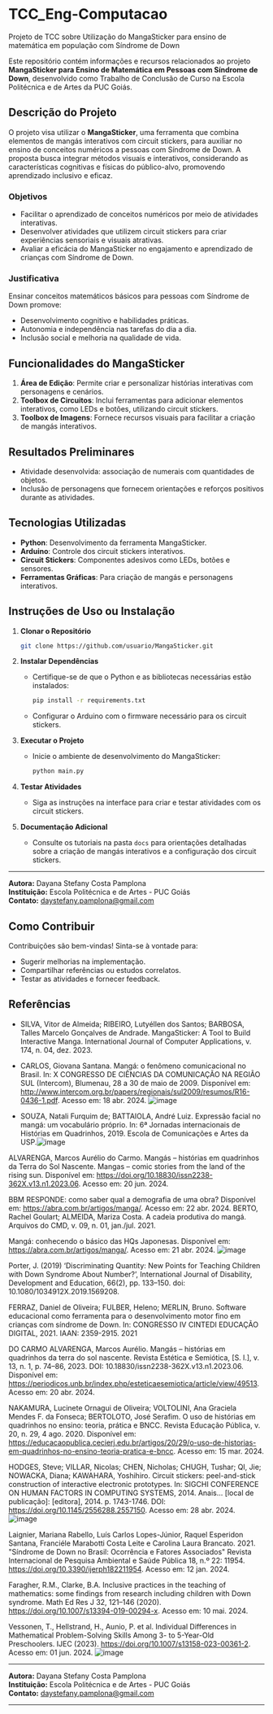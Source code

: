 # TCC_Eng-Computacao
Projeto de TCC sobre Utilização do MangaSticker para ensino de matemática em população com Síndrome de Down 

Este repositório contém informações e recursos relacionados ao projeto **MangaSticker para Ensino de Matemática em Pessoas com Síndrome de Down**, desenvolvido como Trabalho de Conclusão de Curso na Escola Politécnica e de Artes da PUC Goiás.

## Descrição do Projeto
O projeto visa utilizar o **MangaSticker**, uma ferramenta que combina elementos de mangás interativos com circuit stickers, para auxiliar no ensino de conceitos numéricos a pessoas com Síndrome de Down. A proposta busca integrar métodos visuais e interativos, considerando as características cognitivas e físicas do público-alvo, promovendo aprendizado inclusivo e eficaz.

### Objetivos
- Facilitar o aprendizado de conceitos numéricos por meio de atividades interativas.
- Desenvolver atividades que utilizem circuit stickers para criar experiências sensoriais e visuais atrativas.
- Avaliar a eficácia do MangaSticker no engajamento e aprendizado de crianças com Síndrome de Down.

### Justificativa
Ensinar conceitos matemáticos básicos para pessoas com Síndrome de Down promove:
- Desenvolvimento cognitivo e habilidades práticas.
- Autonomia e independência nas tarefas do dia a dia.
- Inclusão social e melhoria na qualidade de vida.

## Funcionalidades do MangaSticker
1. **Área de Edição**: Permite criar e personalizar histórias interativas com personagens e cenários.
2. **Toolbox de Circuitos**: Inclui ferramentas para adicionar elementos interativos, como LEDs e botões, utilizando circuit stickers.
3. **Toolbox de Imagens**: Fornece recursos visuais para facilitar a criação de mangás interativos.

## Resultados Preliminares
- Atividade desenvolvida: associação de numerais com quantidades de objetos.
- Inclusão de personagens que fornecem orientações e reforços positivos durante as atividades.

## Tecnologias Utilizadas
- **Python**: Desenvolvimento da ferramenta MangaSticker.
- **Arduino**: Controle dos circuit stickers interativos.
- **Circuit Stickers**: Componentes adesivos como LEDs, botões e sensores.
- **Ferramentas Gráficas**: Para criação de mangás e personagens interativos.

## Instruções de Uso ou Instalação
1. **Clonar o Repositório**
   ```bash
   git clone https://github.com/usuario/MangaSticker.git
   ```
2. **Instalar Dependências**
   - Certifique-se de que o Python e as bibliotecas necessárias estão instalados:
     ```bash
     pip install -r requirements.txt
     ```
   - Configurar o Arduino com o firmware necessário para os circuit stickers.

3. **Executar o Projeto**
   - Inicie o ambiente de desenvolvimento do MangaSticker:
     ```bash
     python main.py
     ```

4. **Testar Atividades**
   - Siga as instruções na interface para criar e testar atividades com os circuit stickers.

5. **Documentação Adicional**
   - Consulte os tutoriais na pasta `docs` para orientações detalhadas sobre a criação de mangás interativos e a configuração dos circuit stickers.

---

**Autora:** Dayana Stefany Costa Pamplona  
**Instituição:** Escola Politécnica e de Artes - PUC Goiás  
**Contato:** daystefany.pamplona@gmail.com


## Como Contribuir
Contribuições são bem-vindas! Sinta-se à vontade para:
- Sugerir melhorias na implementação.
- Compartilhar referências ou estudos correlatos.
- Testar as atividades e fornecer feedback.

## Referências
- SILVA, Vitor de Almeida; RIBEIRO, Lutyéllen dos Santos; BARBOSA, Talles Marcelo Gonçalves de Andrade. MangaSticker: A Tool to Build Interactive Manga. International Journal of Computer Applications, v. 174, n. 04, dez. 2023.

- CARLOS, Giovana Santana. Mangá: o fenômeno comunicacional no Brasil. In: X CONGRESSO DE CIÊNCIAS DA COMUNICAÇÃO NA REGIÃO SUL (Intercom), Blumenau, 28 a 30 de maio de 2009. Disponível em: http://www.intercom.org.br/papers/regionais/sul2009/resumos/R16-0436-1.pdf. Acesso em: 18 abr. 2024.
![image](https://github.com/user-attachments/assets/855eb331-34e0-4ac0-8d21-cd8e10490f27)

- SOUZA, Natali Furquim de; BATTAIOLA, André Luiz. Expressão facial no mangá: um vocabulário próprio. In: 6ª Jornadas internacionais de Histórias em Quadrinhos, 2019. Escola de Comunicações e Artes da USP.![image](https://github.com/user-attachments/assets/b432e16f-105f-4704-ae2e-ba85b3013e84)

ALVARENGA, Marcos Aurélio do Carmo. Mangás – histórias em quadrinhos da Terra do Sol Nascente. Mangas – comic stories from the land of the rising sun. Disponível em: https://doi.org/10.18830/issn2238-362X.v13.n1.2023.06. Acesso em: 20 jun. 2024.

BBM RESPONDE: como saber qual a demografia de uma obra? Disponível em: https://abra.com.br/artigos/manga/. Acesso em: 22 abr. 2024.
BERTO, Rachel Goulart; ALMEIDA, Mariza Costa. A cadeia produtiva do mangá. Arquivos do CMD, v. 09, n. 01, jan./jul. 2021.

Mangá: conhecendo o básico das HQs Japonesas. Disponível em: https://abra.com.br/artigos/manga/. Acesso em: 21 abr. 2024.
![image](https://github.com/user-attachments/assets/4f71452e-1ec7-4d6b-b194-54a9a3db3eaa)

Porter, J. (2019) ‘Discriminating Quantity: New Points for Teaching Children with Down Syndrome About Number?’, International Journal of Disability, Development and Education, 66(2), pp. 133–150. doi: 10.1080/1034912X.2019.1569208.

FERRAZ, Daniel de Oliveira; FULBER, Heleno; MERLIN, Bruno. Software educacional como ferramenta para o desenvolvimento motor fino em crianças com síndrome de Down. In: CONGRESSO IV CINTEDI EDUCAÇÃO DIGITAL, 2021. IAAN: 2359-2915. 2021

DO CARMO ALVARENGA, Marcos Aurélio. Mangás – histórias em quadrinhos da terra do sol nascente. Revista Estética e Semiótica, [S. l.], v. 13, n. 1, p. 74–86, 2023. DOI: 10.18830/issn2238-362X.v13.n1.2023.06. Disponível em: https://periodicos.unb.br/index.php/esteticaesemiotica/article/view/49513. Acesso em: 20 abr. 2024.

NAKAMURA, Lucinete Ornagui de Oliveira; VOLTOLINI, Ana Graciela Mendes F. da Fonseca; BERTOLOTO, José Serafim. O uso de histórias em quadrinhos no ensino: teoria, prática e BNCC. Revista Educação Pública, v. 20, n. 29, 4 ago. 2020. Disponível em: https://educacaopublica.cecierj.edu.br/artigos/20/29/o-uso-de-historias-em-quadrinhos-no-ensino-teoria-pratica-e-bncc. Acesso em: 15 mar. 2024.

HODGES, Steve; VILLAR, Nicolas; CHEN, Nicholas; CHUGH, Tushar; QI, Jie; NOWACKA, Diana; KAWAHARA, Yoshihiro. Circuit stickers: peel-and-stick construction of interactive electronic prototypes. In: SIGCHI CONFERENCE ON HUMAN FACTORS IN COMPUTING SYSTEMS, 2014. Anais... [local de publicação]: [editora], 2014. p. 1743-1746. DOI: https://doi.org/10.1145/2556288.2557150. Acesso em: 28 abr. 2024.
![image](https://github.com/user-attachments/assets/76e37846-5e05-4e7b-a6a7-83466458d0a5)

Laignier, Mariana Rabello, Luís Carlos Lopes-Júnior, Raquel Esperidon Santana, Franciéle Marabotti Costa Leite e Carolina Laura Brancato. 2021. "Síndrome de Down no Brasil: Ocorrência e Fatores Associados" Revista Internacional de Pesquisa Ambiental e Saúde Pública 18, n.º 22: 11954. https://doi.org/10.3390/ijerph182211954. Acesso em: 12 jan. 2024.

Faragher, R.M., Clarke, B.A. Inclusive practices in the teaching of mathematics: some findings from research including children with Down syndrome. Math Ed Res J 32, 121–146 (2020). https://doi.org/10.1007/s13394-019-00294-x. Acesso em: 10 mai. 2024.

Vessonen, T., Hellstrand, H., Aunio, P. et al. Individual Differences in Mathematical Problem-Solving Skills Among 3- to 5-Year-Old Preschoolers. IJEC (2023). https://doi.org/10.1007/s13158-023-00361-2. Acesso em: 01 jun. 2024.
![image](https://github.com/user-attachments/assets/b58c3e5a-abdc-468f-8edf-c55add5edb9f)


---

**Autora:** Dayana Stefany Costa Pamplona  
**Instituição:** Escola Politécnica e de Artes - PUC Goiás  
**Contato:** daystefany.pamplona@gmail.com


---
